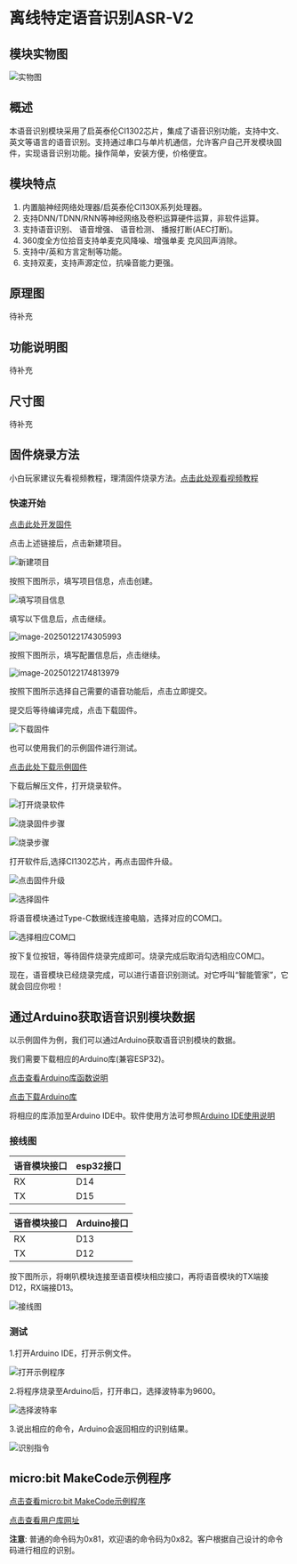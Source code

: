 # 离线特定语音识别ASR-V2

## 模块实物图

![实物图](picture\fd3bbc53febcc0be1a72f704a733148.jpg)

## 概述

本语音识别模块采用了启英泰伦CI1302芯片，集成了语音识别功能，支持中文、英文等语言的语音识别。支持通过串口与单片机通信，允许客户自己开发模块固件，实现语音识别功能。操作简单，安装方便，价格便宜。

## 模块特点

1. 内置脑神经网络处理器/启英泰伦CI130X系列处理器。
2. 支持DNN/TDNN/RNN等神经网络及卷积运算硬件运算，非软件运算。
3. 支持语音识别、 语音增强、 语音检测、 播报打断(AEC打断)。
4. 360度全方位拾音支持单麦克风降噪、增强单麦 克风回声消除。
5. 支持中/英和方言定制等功能。
6. 支持双麦，支持声源定位，抗噪音能力更强。

## 原理图

待补充

## 功能说明图

待补充

## 尺寸图

待补充

## 固件烧录方法

小白玩家建议先看视频教程，理清固件烧录方法。[点击此处观看视频教程](https://document.chipintelli.com/%E8%A7%86%E9%A2%91%E6%95%99%E7%A8%8B/%E8%A7%86%E9%A2%91%E6%95%99%E7%A8%8B/)

### 快速开始

[点击此处开发固件](https://aiplatform.chipintelli.com/firmwareslave?rwId=0)

点击上述链接后，点击新建项目。

![新建项目](picture\1.png)

按照下图所示，填写项目信息，点击创建。

![填写项目信息](picture\2.png)

填写以下信息后，点击继续。

![image-20250122174305993](picture\3.png)

按照下图所示，填写配置信息后，点击继续。

![image-20250122174813979](picture\4.png)

按照下图所示选择自己需要的语音功能后，点击立即提交。

提交后等待编译完成，点击下载固件。

![下载固件](picture\5.png)

也可以使用我们的示例固件进行测试。

<a href="zh-cn/ph2.0_sensors/smart_module/asr_speech_recognition/Asr_Speech_Recognition_v1.0.0.zip" download>点击此处下载示例固件</a>

下载后解压文件，打开烧录软件。

![打开烧录软件](picture\6.png)

![烧录固件步骤](picture\7.png)

![烧录步骤](picture\8.png)

打开软件后,选择CI1302芯片，再点击固件升级。

![点击固件升级](picture\9.jpg)

![选择固件](picture\10.png)

将语音模块通过Type-C数据线连接电脑，选择对应的COM口。

![选择相应COM口](picture\11.png)

按下复位按钮，等待固件烧录完成即可。烧录完成后取消勾选相应COM口。

现在，语音模块已经烧录完成，可以进行语音识别测试。对它呼叫“智能管家”，它就会回应你啦！

## 通过Arduino获取语音识别模块数据

以示例固件为例，我们可以通过Arduino获取语音识别模块的数据。

我们需要下载相应的Arduino库(兼容ESP32)。

[点击查看Arduino库函数说明](https://emakefun-arduino-library.github.io/em_asr_speech_recognition/html/zh-CN/classem_1_1_asr_speech_recognition.html)

<a href="zh-cn/ph2.0_sensors/smart_module/asr_speech_recognition/em_asr_speech_recognition-main.zip" download>点击下载Arduino库</a>

将相应的库添加至Arduino IDE中。软件使用方法可参照[Arduino IDE使用说明](zh-cn/software/arduino_ide/arduino_ide.zh-CN.md)

### 接线图

| 语音模块接口 | esp32接口 |
| ------------ | --------- |
| RX           | D14       |
| TX           | D15       |

| 语音模块接口 | Arduino接口 |
| ------------ | --------- |
| RX           | D13       |
| TX           | D12       |

按下图所示，将喇叭模块连接至语音模块相应接口，再将语音模块的TX端接D12，RX端接D13。

![接线图](picture\12.png)

### 测试

1.打开Arduino IDE，打开示例文件。

![打开示例程序](picture\13.png)

2.将程序烧录至Arduino后，打开串口，选择波特率为9600。

![选择波特率](picture\14.png)

3.说出相应的命令，Arduino会返回相应的识别结果。

![识别指令](picture\15.png)

## micro:bit MakeCode示例程序

[点击查看micro:bit MakeCode示例程序](https://makecode.microbit.org/S15398-86855-41727-87467)

[点击查看用户库网址](https://github.com/emakefun-makecode-extensions/emakefun_asr_speech_recognition)

**注意**: 普通的命令码为0x81，欢迎语的命令码为0x82。客户根据自己设计的命令码进行相应的识别。
